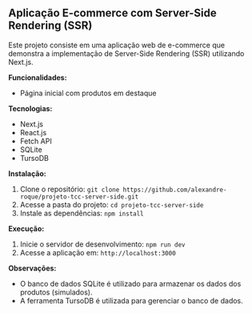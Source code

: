 ## Aplicação E-commerce com Server-Side Rendering (SSR)

Este projeto consiste em uma aplicação web de e-commerce que demonstra a implementação de Server-Side Rendering (SSR) utilizando Next.js.

**Funcionalidades:**

* Página inicial com produtos em destaque

**Tecnologias:**

* Next.js
* React.js
* Fetch API
* SQLite
* TursoDB

**Instalação:**

1. Clone o repositório: `git clone https://github.com/alexandre-roque/projeto-tcc-server-side.git`
2. Acesse a pasta do projeto: `cd projeto-tcc-server-side`
3. Instale as dependências: `npm install`

**Execução:**

1. Inicie o servidor de desenvolvimento: `npm run dev`
2. Acesse a aplicação em: `http://localhost:3000`

**Observações:**

* O banco de dados SQLite é utilizado para armazenar os dados dos produtos (simulados).
* A ferramenta TursoDB é utilizada para gerenciar o banco de dados.
